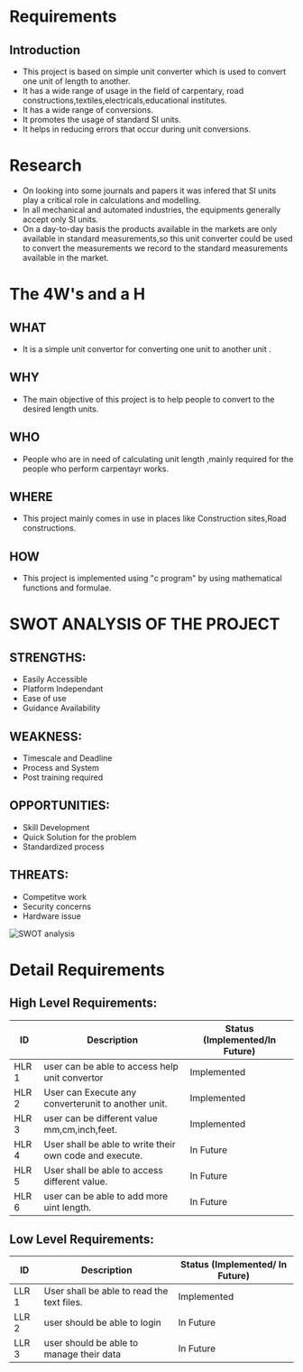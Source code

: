 # Requirements
## Introduction
 * This project is based on simple unit converter which is used to convert one unit of length to another.
 * It has a wide range of usage in the field of carpentary, road constructions,textiles,electricals,educational institutes.
 * It has a wide range of conversions.
 * It promotes the usage of standard SI units.
 * It helps in reducing errors that occur during unit conversions.
 


# Research
 * On looking into some journals and papers it was infered that SI units play a critical role in calculations and modelling.
 * In all mechanical and automated industries, the equipments generally accept only SI units.
 * On a day-to-day basis the products available in the markets are only available in standard measurements,so this unit converter could be used to convert the      measurements we record to the standard measurements available in the market.


# The 4W's and a H 
## WHAT
  * It is a simple unit convertor for converting one unit to another unit .
## WHY
  * The main objective of this project is to help people to convert to the desired length units.
## WHO
  * People who are in need of calculating  unit length ,mainly required for the people who perform carpentayr works.
## WHERE
  * This project mainly comes in use in places like Construction sites,Road constructions.
## HOW
  * This project is implemented using "c program" by using mathematical functions and formulae.
 
 

# SWOT ANALYSIS OF THE PROJECT
 ## STRENGTHS:
   * Easily Accessible
   * Platform Independant
   * Ease of use
   * Guidance Availability
## WEAKNESS:
   * Timescale and Deadline
   * Process and System
   * Post training required
## OPPORTUNITIES:
   * Skill Development
   * Quick Solution for the problem
   * Standardized process
## THREATS:
   * Competitve work
   * Security concerns
   * Hardware issue



![SWOT analysis ]()


# Detail Requirements

## High Level Requirements:

|  ID   | Description | Status (Implemented/In Future) |
| ----- | ----------- | ------------------------------ |
| HLR 1 |    user can be able to access help unit convertor   |  Implemented  |
| HLR 2 |    User can Execute any converterunit to another unit.   | Implemented |
| HLR 3 |    user can be different value mm,cm,inch,feet.   | Implemented |
| HLR 4 |    User shall be able to write their own code and execute.  | In Future |
| HLR 5 |    User shall be able to access different value.   | In Future |
| HLR 6 |   user  can be able to add more uint length.    |  In Future |

## Low Level Requirements:

|  ID   | Description | Status (Implemented/ In Future) |
| ----- | ----------- | ------------------------------- |
| LLR 1 |    User shall be able to read the text files.  |  Implemented  |
| LLR 2 |    user should be able to login | In Future |
| LLR 3 |    user should be able to manage their data | In Future |
